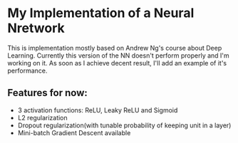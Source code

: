 # My Implementation of a Neural Nretwork

This is implementation mostly based on Andrew Ng's course about Deep Learning.
Currently this version of the NN doesn't perform properly and I'm working on it. As soon as I achieve decent result, I'll add an example of it's performance.

## Features for now:
- 3 activation functions: ReLU, Leaky ReLU and Sigmoid
- L2 regularization
- Dropout regularization(with tunable probability of keeping unit in a layer)
- Mini-batch Gradient Descent available
